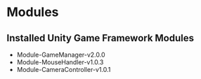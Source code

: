 # Modules

## Installed Unity Game Framework Modules

- Module-GameManager-v2.0.0
- Module-MouseHandler-v1.0.3
- Module-CameraController-v1.0.1